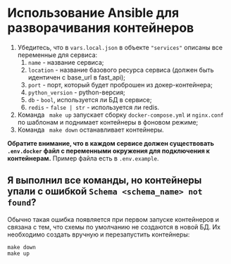 # Использование Ansible для разворачивания контейнеров

1. Убедитесь, что в `vars.local.json` в объекте `"services"` описаны все переменные для сервиса:
   1. `name` - название сервиса;
   2. `location` - название базового ресурса сервиса (должен быть идентичен с base_url в fast_api);
   3. `port` - порт, который будет проброшен из докер-контейнера;
   4. `python_version` - python-версия;
   5. `db` - `bool`, используется ли БД в сервисе;
   6. `redis` - `false | str` - используется ли redis. 
2. Команда ``` make up``` запускает сборку `docker-compose.yml` и `nginx.conf` по шаблонам и поднимает контейнеры в фоновом режиме;
3. Команда ``` make down``` останавливает контейнеры.

**Обратите внимание, что в каждом сервисе должен существовать `.env.docker` файл с переменными окружения для подключения к контейнерам.**
Пример файла есть в `.env.example`.

## Я выполнил все команды, но контейнеры упали с ошибкой `Schema <schema_name> not found`?
Обычно такая ошибка появляется при первом запуске контейнеров и связана с тем, что схемы по умолчанию не создаются в новой БД. Их необходимо создать вручную и перезапустить контейнеры:
```
make down
make up
```